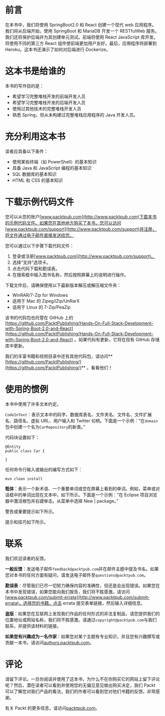 # 前言

在本书中，我们将使用 SpringBoot2.0 和 React 创建一个现代 web 应用程序。我们将从后端开始，使用 SpringBoot 和 MariaDB 开发一个 RESTfulWeb 服务。我们还将保护后端并为其创建单元测试。前端将使用 React JavaScript 库开发。将使用不同的第三方 React 组件使前端更加用户友好。最后，应用程序将部署到 Heroku。这本书还演示了如何对后端进行 Dockerize。

# 这本书是给谁的

本书的写作目的是：

*   希望学习完整堆栈开发的前端开发人员
*   希望学习完整堆栈开发的后端开发人员
*   使用过其他技术的完整堆栈开发人员
*   熟悉 Spring，但从未构建过完整堆栈应用程序的 Java 开发人员。

# 充分利用这本书

读者应具备以下条件：

*   使用某些终端（如 PowerShell）的基本知识
*   具备 Java 和 JavaScript 编程的基本知识
*   SQL 数据库的基本知识
*   HTML 和 CSS 的基本知识

# 下载示例代码文件

您可以从您的账户[www.packtpub.com](http://www.packtpub.com)下载本书的示例代码文件。如果您在其他地方购买了本书，您可以访问[www.packtpub.com/support](http://www.packtpub.com/support)并注册，将文件通过电子邮件直接发送给您。

您可以通过以下步骤下载代码文件：

1.  登录或注册[www.packtpub.com](http://www.packtpub.com/support)。
2.  选择“支持”选项卡。
3.  点击代码下载和勘误表。
4.  在搜索框中输入图书名称，然后按照屏幕上的说明进行操作。

下载文件后，请确保使用以下最新版本解压或解压缩文件夹：

*   WinRAR/7-Zip for Windows
*   适用于 Mac 的 Zipeg/iZip/UnRarX
*   适用于 Linux 的 7-Zip/PeaZip

该书的代码包也托管在 GitHub 上的[https://github.com/PacktPublishing/Hands-On-Full-Stack-Development-with-Spring-Boot-2.0-and-React](https://github.com/PacktPublishing/Hands-On-Full-Stack-Development-with-Spring-Boot-2.0-and-React) 。如果代码有更新，它将在现有 GitHub 存储库中更新。

我们的丰富书籍和视频目录中还有其他代码包，请访问**[https://github.com/PacktPublishing/](https://github.com/PacktPublishing/)** 。看看他们！

# 使用的惯例

本书中使用了许多文本约定。

`CodeInText`：表示文本中的码字、数据库表名、文件夹名、文件名、文件扩展名、路径名、虚拟 URL、用户输入和 Twitter 句柄。下面是一个示例：“在`domain`包中创建一个名为`CarRepository`的新类。”

代码块设置如下：

```
@Entity
public class Car {

}
```

任何命令行输入或输出的编写方式如下：

```
mvn clean install
```

**粗体**：表示一个新术语、一个重要单词或您在屏幕上看到的单词。例如，菜单或对话框中的单词出现在文本中，如下所示。下面是一个示例：“在 Eclipse 项目浏览器中激活根包并右键单击。从菜单中选择 New | package。”

警告或重要提示如下所示。

提示和技巧如下所示。

# 联系

我们欢迎读者的反馈。

**一般反馈**：发送电子邮件`feedback@packtpub.com`并在邮件主题中提及书名。如果您对本书的任何方面有疑问，请发送电子邮件至`questions@packtpub.com`。

**勘误表**：尽管我们已尽一切努力确保内容的准确性，但还是会出现错误。如果您在本书中发现错误，如果您能向我们报告，我们将不胜感激。请访问[www.packtpub.com/submit-errata](http://www.packtpub.com/submit-errata)，选择您的书籍，点击 errata 提交表单链接，然后输入详细信息。

**盗版**：如果您在互联网上发现我们作品的任何形式的非法复制品，请您提供我们的位置地址或网站名称，我们将不胜感激。请通过`copyright@packtpub.com`与我们联系，并提供该材料的链接。

**如果您有兴趣成为一名作家**：如果您对某个主题有专业知识，并且您有兴趣撰写或贡献一本书，请访问[authors.packtpub.com](http://authors.packtpub.com/)。

# 评论

请留下评论。一旦你阅读并使用了这本书，为什么不在你购买它的网站上留下评论呢？然后，潜在读者可以看到并使用您的无偏见意见做出购买决定，我们 Packt 可以了解您对我们产品的看法，我们的作者可以看到您对他们书籍的反馈。非常感谢。

有关 Packt 的更多信息，请访问[packtpub.com](https://www.packtpub.com/)。